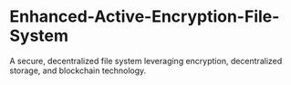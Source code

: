 # Enhanced-Active-Encryption-File-System
A secure, decentralized file system leveraging encryption, decentralized storage, and blockchain technology.
